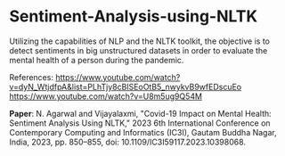 # Sentiment-Analysis-using-NLTK

Utilizing the capabilities of NLP and the NLTK toolkit, the objective is to detect sentiments in big unstructured datasets in order to evaluate the mental health of a person during the pandemic.

References: https://www.youtube.com/watch?v=dyN_WtjdfpA&list=PLhTjy8cBISEoOtB5_nwykvB9wfEDscuEo
            https://www.youtube.com/watch?v=U8m5ug9Q54M
            
**Paper**: N. Agarwal and Vijayalaxmi, "Covid-19 Impact on Mental Health: Sentiment Analysis Using NLTK," 2023 6th International Conference on Contemporary Computing and Informatics (IC3I), Gautam Buddha Nagar, India, 2023, pp. 850–855, doi: 10.1109/IC3I59117.2023.10398068.

